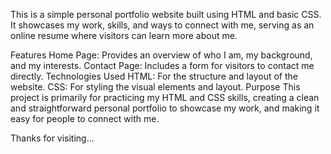 This is a simple personal portfolio website built using HTML and basic CSS. It showcases my work, skills, and ways to connect with me, serving as an online resume where visitors can learn more about me.

Features Home Page: Provides an overview of who I am, my background, and my interests. Contact Page: Includes a form for visitors to contact me directly. Technologies Used HTML: For the structure and layout of the website. CSS: For styling the visual elements and layout. Purpose This project is primarily for practicing my HTML and CSS skills, creating a clean and straightforward personal portfolio to showcase my work, and making it easy for people to connect with me.

Thanks for visiting...
